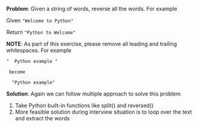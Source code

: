 **Problem**: Given a string of words, reverse all the words. For example

Given
   ```"Welcome to Python"```

Return
    ```"Python to Welcome"```

**NOTE**: As part of this exercise, please remove all leading and trailing whitespaces. 
For example
   
   ``` "  Python example " ```

     become
     
      "Python example"

**Solution**: Again we can follow multiple approach to solve this problem
1. Take Python built-in functions like split() and reversed()
2. More feasible solution during interview situation is to loop over the text and extract the words


